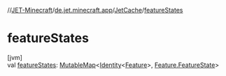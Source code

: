 //[JET-Minecraft](../../../index.md)/[de.jet.minecraft.app](../index.md)/[JetCache](index.md)/[featureStates](feature-states.md)

# featureStates

[jvm]\
val [featureStates](feature-states.md): [MutableMap](https://kotlinlang.org/api/latest/jvm/stdlib/kotlin.collections/-mutable-map/index.html)&lt;[Identity](../../../../JET-Native/-j-e-t--native/de.jet.library.tool.smart.identification/-identity/index.md)&lt;[Feature](../../de.jet.minecraft.structure.feature/-feature/index.md)&gt;, [Feature.FeatureState](../../de.jet.minecraft.structure.feature/-feature/-feature-state/index.md)&gt;
